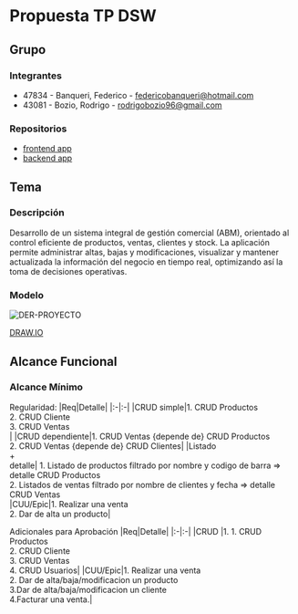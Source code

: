 # Propuesta TP DSW

## Grupo
### Integrantes
* 47834 - Banqueri, Federico - federicobanqueri@hotmail.com
* 43081 - Bozio, Rodrigo - rodrigobozio96@gmail.com

### Repositorios
* [frontend app](https://github.com/Bozio96/tp-back)
* [backend app](https://github.com/Bozio96/tp-front)


## Tema
### Descripción
Desarrollo de un sistema integral de gestión comercial (ABM), orientado al control eficiente de productos, ventas, clientes y stock. La aplicación permite administrar altas, bajas y modificaciones, visualizar  y mantener actualizada la información del negocio en tiempo real, optimizando así la toma de decisiones operativas.

### Modelo
![DER-PROYECTO](https://res.cloudinary.com/dnfil5isx/image/upload/v1747062694/DER_rxuupf.png)

[DRAW.IO](https://drive.google.com/file/d/1RTLf_E5UD35Dk5Pul_CtIHzCp6Ftm9do/view?usp=drive_link)

## Alcance Funcional 

### Alcance Mínimo


Regularidad:
|Req|Detalle|
|:-|:-|
|CRUD simple|1. CRUD Productos<br>2. CRUD Cliente<br>3. CRUD Ventas<br>|
|CRUD dependiente|1. CRUD Ventas {depende de} CRUD Productos<br>2. CRUD Ventas {depende de} CRUD Clientes|
|Listado<br>+<br>detalle| 1. Listado de productos filtrado por nombre y codigo de barra => detalle CRUD Productos<br> 2. Listados de ventas filtrado por nombre de clientes y fecha  => detalle CRUD Ventas<br>
|CUU/Epic|1. Realizar una venta <br>2. Dar de alta un producto|


Adicionales para Aprobación
|Req|Detalle|
|:-|:-|
|CRUD |1. 1. CRUD Productos<br>2. CRUD Cliente<br>3. CRUD Ventas<br>4. CRUD Usuarios|
|CUU/Epic|1. Realizar una venta <br>2. Dar de alta/baja/modificacion un producto<br>3.Dar de alta/baja/modificacion un cliente<br>4.Facturar una venta.|


